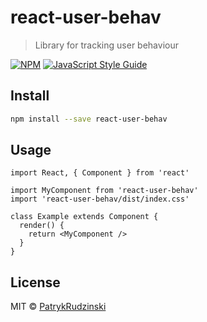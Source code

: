 # react-user-behav

> Library for tracking user behaviour

[![NPM](https://img.shields.io/npm/v/react-user-behav.svg)](https://www.npmjs.com/package/react-user-behav) [![JavaScript Style Guide](https://img.shields.io/badge/code_style-standard-brightgreen.svg)](https://standardjs.com)

## Install

```bash
npm install --save react-user-behav
```

## Usage

```tsx
import React, { Component } from 'react'

import MyComponent from 'react-user-behav'
import 'react-user-behav/dist/index.css'

class Example extends Component {
  render() {
    return <MyComponent />
  }
}
```

## License

MIT © [PatrykRudzinski](https://github.com/PatrykRudzinski)
